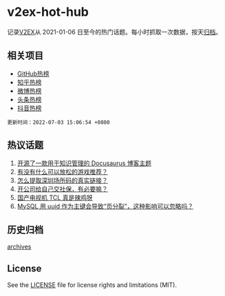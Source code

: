 # v2ex-hot-hub

 记录[V2EX](https://www.v2ex.com/)从 2021-01-06 日至今的热门话题。每小时抓取一次数据，按天[归档](archives)。
 
 ## 相关项目

- [GitHub热榜](https://github.com/lonnyzhang423/github-hot-hub)
- [知乎热榜](https://github.com/lonnyzhang423/zhihu-hot-hub)
- [微博热榜](https://github.com/lonnyzhang423/weibo-hot-hub)
- [头条热榜](https://github.com/lonnyzhang423/toutiao-hot-hub)
- [抖音热榜](https://github.com/lonnyzhang423/douyin-hot-hub)


 `更新时间：2022-07-03 15:06:54 +0800`

## 热议话题

1. [开源了一款用于知识管理的 Docusaurus 博客主题](https://www.v2ex.com/t/863618)
1. [有没有什么可以放松的游戏推荐？](https://www.v2ex.com/t/863658)
1. [怎么提取深圳场所码的真实链接？](https://www.v2ex.com/t/863661)
1. [开公司给自己交社保，有必要嘛？](https://www.v2ex.com/t/863660)
1. [国产电视机 TCL 真是辣鸡呀](https://www.v2ex.com/t/863737)
1. [MySQL 用 uuid 作为主键会导致“页分裂”，这种影响可以忽略吗？](https://www.v2ex.com/t/863662)

## 历史归档

[archives](archives)

## License

See the [LICENSE](LICENSE) file for license rights and limitations (MIT).
